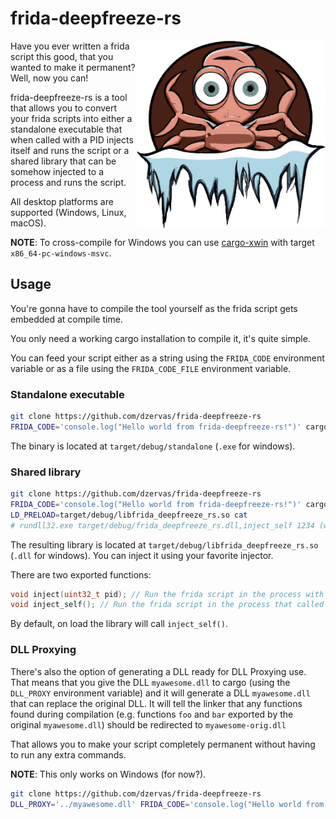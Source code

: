 # frida-deepfreeze-rs

<img align="right" height="300" src="frida-deepfreeze-rs.png" alt="frida-deepfreeze-rs logo" />

Have you ever written a frida script this good, that you wanted to make it permanent?
Well, now you can!

frida-deepfreeze-rs is a tool that allows you to convert your frida scripts into
either a standalone executable that when called with a PID injects itself and runs
the script or a shared library that can be somehow injected to a process and runs
the script.

All desktop platforms are supported (Windows, Linux, macOS).

**NOTE**: To cross-compile for Windows you can use [cargo-xwin](https://github.com/rust-cross/cargo-xwin)
with target `x86_64-pc-windows-msvc`.

## Usage

You're gonna have to compile the tool yourself as the frida script gets embedded
at compile time.

You only need a working cargo installation to compile it, it's quite simple.

You can feed your script either as a string using the `FRIDA_CODE` environment
variable or as a file using the `FRIDA_CODE_FILE` environment variable.

### Standalone executable

```bash
git clone https://github.com/dzervas/frida-deepfreeze-rs
FRIDA_CODE='console.log("Hello world from frida-deepfreeze-rs!")' cargo run --bin standalone -- 1234
```

The binary is located at `target/debug/standalone` (`.exe` for windows).

### Shared library

```bash
git clone https://github.com/dzervas/frida-deepfreeze-rs
FRIDA_CODE='console.log("Hello world from frida-deepfreeze-rs!")' cargo build --lib
LD_PRELOAD=target/debug/libfrida_deepfreeze_rs.so cat
# rundll32.exe target/debug/frida_deepfreeze_rs.dll,inject_self 1234 (windows equivalent)
```

The resulting library is located at `target/debug/libfrida_deepfreeze_rs.so`
(`.dll` for windows). You can inject it using your favorite injector.

There are two exported functions:

```c
void inject(uint32_t pid); // Run the frida script in the process with the given pid
void inject_self(); // Run the frida script in the process that called the function
```

By default, on load the library will call `inject_self()`.

### DLL Proxying

There's also the option of generating a DLL ready for DLL Proxying use.
That means that you give the DLL `myawesome.dll` to cargo
(using the `DLL_PROXY` environment variable) and it will generate a DLL
`myawesome.dll` that can replace the original DLL. It will tell the linker
that any functions found during compilation (e.g. functions `foo` and `bar`
exported by the original `myawesome.dll`) should be redirected to `myawesome-orig.dll`

That allows you to make your script completely permanent without having to
run any extra commands.

**NOTE**: This only works on Windows (for now?).

```bash
git clone https://github.com/dzervas/frida-deepfreeze-rs
DLL_PROXY='../myawesome.dll' FRIDA_CODE='console.log("Hello world from frida-deepfreeze-rs!")' cargo xwin build --lib --target x86_64-pc-windows-msvc
```
